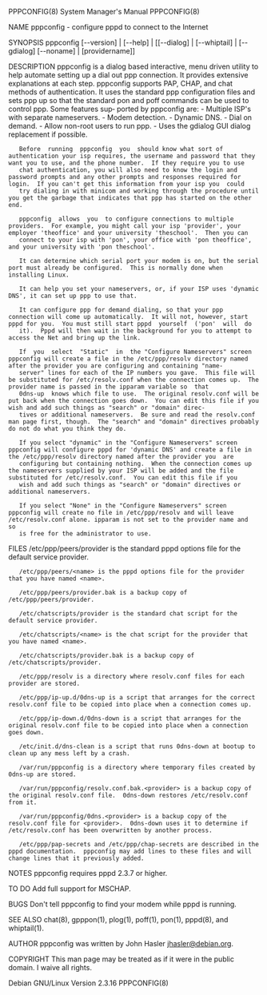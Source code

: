 PPPCONFIG(8)                                                                             System Manager's Manual                                                                             PPPCONFIG(8)

NAME
       pppconfig - configure pppd to connect to the Internet

SYNOPSIS
       pppconfig [--version] | [--help] | [[--dialog] | [--whiptail] | [--gdialog] [--noname] | [providername]]

DESCRIPTION
       pppconfig  is  a  dialog  based interactive, menu driven utility to help automate setting up a dial out ppp connection.  It provides extensive explanations at each step.  pppconfig supports PAP,
       CHAP, and chat methods of authentication.  It uses the standard ppp configuration files and sets ppp up so that the standard pon and poff commands can be used to control ppp.  Some features sup‐
       ported by pppconfig are:
       - Multiple ISP's with separate nameservers.
       - Modem detection.
       - Dynamic DNS.
       - Dial on demand.
       - Allow non-root users to run ppp.
       - Uses the gdialog GUI dialog replacement if possible.

       Before  running  pppconfig  you  should know what sort of authentication your isp requires, the username and password that they want you to use, and the phone number.  If they require you to use
       chat authentication, you will also need to know the login and password prompts and any other prompts and responses required for login.  If you can't get this information from your isp you  could
       try dialing in with minicom and working through the procedure until you get the garbage that indicates that ppp has started on the other end.

       pppconfig  allows  you  to configure connections to multiple providers.  For example, you might call your isp 'provider', your employer 'theoffice' and your university 'theschool'.  Then you can
       connect to your isp with 'pon', your office with 'pon theoffice', and your university with 'pon theschool'.

       It can determine which serial port your modem is on, but the serial port must already be configured.  This is normally done when installing Linux.

       It can help you set your nameservers, or, if your ISP uses 'dynamic DNS', it can set up ppp to use that.

       It can configure ppp for demand dialing, so that your ppp connection will come up automatically.  It will not, however, start pppd for you.  You must still start pppd  yourself  ('pon'  will  do
       it).  Pppd will then wait in the background for you to attempt to access the Net and bring up the link.

       If  you  select  "Static"  in  the "Configure Nameservers" screen pppconfig will create a file in the /etc/ppp/resolv directory named after the provider you are configuring and containing "name‐
       server" lines for each of the IP numbers you gave.  This file will be substituted for /etc/resolv.conf when the connection comes up.  The provider name is passed in the ipparam variable so  that
       0dns-up  knows which file to use.  The original resolv.conf will be put back when the connection goes down.  You can edit this file if you wish and add such things as "search" or "domain" direc‐
       tives or additional nameservers.  Be sure and read the resolv.conf man page first, though.  The "search" and "domain" directives probably do not do what you think they do.

       If you select "dynamic" in the "Configure Nameservers" screen pppconfig will configure pppd for 'dynamic DNS' and create a file in the /etc/ppp/resolv directory named after the provider you  are
       configuring but containing nothing.  When the connection comes up the nameservers supplied by your ISP will be added and the file substituted for /etc/resolv.conf.  You can edit this file if you
       wish and add such things as "search" or "domain" directives or additional nameservers.

       If you select "None" in the "Configure Nameservers" screen pppconfig will create no file in /etc/ppp/resolv and will leave /etc/resolv.conf alone. ipparam is not set to the provider name and  so
       is free for the administrator to use.

FILES
       /etc/ppp/peers/provider is the standard pppd options file for the default service provider.

       /etc/ppp/peers/<name> is the pppd options file for the provider that you have named <name>.

       /etc/ppp/peers/provider.bak is a backup copy of /etc/ppp/peers/provider.

       /etc/chatscripts/provider is the standard chat script for the default service provider.

       /etc/chatscripts/<name> is the chat script for the provider that you have named <name>.

       /etc/chatscripts/provider.bak is a backup copy of /etc/chatscripts/provider.

       /etc/ppp/resolv is a directory where resolv.conf files for each provider are stored.

       /etc/ppp/ip-up.d/0dns-up is a script that arranges for the correct resolv.conf file to be copied into place when a connection comes up.

       /etc/ppp/ip-down.d/0dns-down is a script that arranges for the original resolv.conf file to be copied into place when a connection goes down.

       /etc/init.d/dns-clean is a script that runs 0dns-down at bootup to clean up any mess left by a crash.

       /var/run/pppconfig is a directory where temporary files created by 0dns-up are stored.

       /var/run/pppconfig/resolv.conf.bak.<provider> is a backup copy of the original resolv.conf file.  0dns-down restores /etc/resolv.conf from it.

       /var/run/pppconfig/0dns.<provider> is a backup copy of the resolv.conf file for <provider>.  0dns-down uses it to determine if /etc/resolv.conf has been overwritten by another process.

       /etc/ppp/pap-secrets and /etc/ppp/chap-secrets are described in the pppd documentation.  pppconfig may add lines to these files and will change lines that it previously added.

NOTES
       pppconfig requires pppd 2.3.7 or higher.

TO DO
       Add full support for MSCHAP.

BUGS
       Don't tell pppconfig to find your modem while pppd is running.

SEE ALSO
       chat(8), gpppon(1), plog(1), poff(1), pon(1), pppd(8), and whiptail(1).

AUTHOR
       pppconfig was written by John Hasler <jhasler@debian.org>.

COPYRIGHT
       This man page may be treated as if it were in the public domain. I waive all rights.

Debian GNU/Linux                                                                              Version 2.3.16                                                                                 PPPCONFIG(8)
